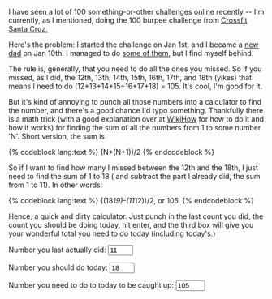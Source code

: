 <!--
.. title: How to catch up on a 100-something-challenge
.. date: 2009/01/17 13:37
.. slug: index
.. tags:
.. link:
.. description:
-->

I have seen a lot of 100 something-or-other challenges online recently -- I'm currently, as I mentioned, doing the 100 burpee challenge from [Crossfit Santa Cruz.](http://www.crossfitsantacruz.com/crossfit_santa_cruz/burpee-challenge-details.html)

Here's the problem: I started the challenge on Jan 1st, and I became a [new dad](http://carterbarratt.com) on Jan 10th. I managed to do [some of them](http://twitter.com/jbarratt/status/1112197431), but I find myself behind.

The rule is, generally, that you need to do all the ones you missed. So if you missed, as I did, the 12th, 13th, 14th, 15th, 16th, 17th, and 18th (yikes) that means I need to do (12+13+14+15+16+17+18) = 105. It's cool, I'm good for it.

But it's kind of annoying to punch all those numbers into a calculator to find the number, and there's a good chance I'd typo something. Thankfully there is a math trick (with a good explanation over at [WikiHow](http://www.wikihow.com/Sum-the-Integers-from-1-to-N) for how to do it and how it works) for finding the sum of all the numbers from 1 to some number 'N'. Short version, the sum is 

{% codeblock lang:text %}
(N*(N+1))/2
{% endcodeblock %}

So if I want to find how many I missed between the 12th and the 18th, I just need to find the sum of 1 to 18 ( and subtract the part I already did, the sum from 1 to 11). In other words:

{% codeblock lang:text %}
((18*19)-(11*12))/2, or 105.
{% endcodeblock %}

Hence, a quick and dirty calculator. Just punch in the last count you did, the count you should be doing today, hit enter, and the third box will give you your wonderful total you need to do today (including today's.)

<script language="Javascript" type="text/javascript">
function calc_catchup(form) {
	var last = eval(form.last.value);
	var today = eval(form.today.value);
	var catchup = ((today*(today+1)) - (last*(last+1)))/2;
	form.catchup.value = catchup;
}
</script>

<form method='post' name='catchup_count' action='calc_catchup'>
Number you last actually did: <input type='text' name='last' size='3' value='11' onchange="calc_catchup(this.form)"/>

Number you should do today: <input type='text' name='today' size='3' onchange="calc_catchup(this.form)" value='18'/>

Number you need to do to today to be caught up: <input type='text' name='catchup' size='4' value='105' onchange="calc_catchup(this.form)"/>
</form>
